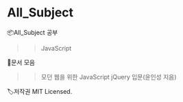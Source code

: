 # All_Subject
📦All_Subject 공부
>> JavaScript

🥳문서 모음

>> 모던 웹을 위한 JavaScript jQuery 입문(윤인성 지음)

🏷저작권
MIT Licensed.
